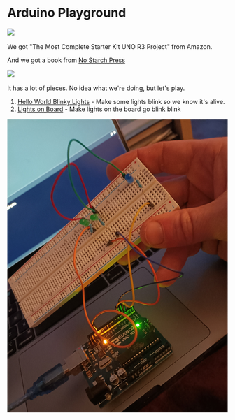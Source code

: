 # Arduino Playground


<img src="https://m.media-amazon.com/images/I/51+A+WuEC0L._AC_SL1000_.jpg" height="100px" />

We got "The Most Complete Starter Kit UNO R3 Project" from Amazon.

And we got a book from [No Starch Press](https://nostarch.com/arduino-workshop-2nd-edition)

<img src="https://nostarch.com/sites/default/files/styles/uc_product/public/ArduinoWorkshop2e_front.png"/>

It has a lot of pieces. No idea what we're doing, but let's play.

1. [Hello World Blinky Lights](hello_world_blinky_lights/hello_world_blinky_lights.ino) - Make some lights blink so we know it's alive.
2. [Lights on Board](lights_on_board/lights_on_board.ino) - Make lights on the board go blink blink

<img src="lights_on_board/lights.jpg" />
